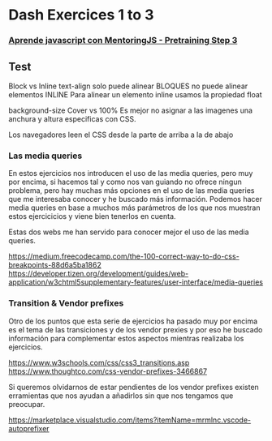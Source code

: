 # Dash Exercices 1 to 3

### [Aprende javascript con MentoringJS - Pretraining Step 3](http://mentoringjs.com)

## Test

Block vs Inline
text-align solo puede alinear BLOQUES no puede alinear elementos INLINE
Para alinear un elemento inline usamos la propiedad float

background-size Cover vs 100%
Es mejor no asignar a las imagenes una anchura y altura especificas con CSS.

Los navegadores leen el CSS desde la parte de arriba a la de abajo

### Las media queries
En estos ejercicios nos introducen el uso de las media queries, pero muy por encima, si hacemos tal y como nos van guiando no ofrece ningun problema, pero hay muchas más opciones en el uso de las media queries que me interesaba conocer y he buscado más información. Podemos hacer media queries en base a muchos más parámetros de los que nos muestran estos ejercicicios y viene bien tenerlos en cuenta.

Estas dos webs me han servido para conocer mejor el uso de las media queries.

https://medium.freecodecamp.com/the-100-correct-way-to-do-css-breakpoints-88d6a5ba1862
https://developer.tizen.org/development/guides/web-application/w3chtml5supplementary-features/user-interface/media-queries


### Transition & Vendor prefixes

Otro de los puntos que esta serie de ejercicios ha pasado muy por encima es el tema de las transiciones y de los vendor prexies y por eso he buscado información para complementar estos aspectos mientras realizaba los ejercicios.

https://www.w3schools.com/css/css3_transitions.asp
https://www.thoughtco.com/css-vendor-prefixes-3466867

Si queremos olvidarnos de estar pendientes de los vendor prefixes existen erramientas que nos ayudan a añadirlos sin que nos tengamos que preocupar.

https://marketplace.visualstudio.com/items?itemName=mrmlnc.vscode-autoprefixer

